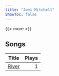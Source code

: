 ```yaml
---
title: "Joni Mitchell"
ShowToc: false
---
```


{{< more >}}

## Songs
Title | Plays 
----- | -----: 
[River](/songs/river) | 1

